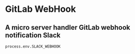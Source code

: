 # GitLab WebHook

## A micro server handler GitLab webhook notification Slack

`process.env.SLACK_WEBHOOK`

